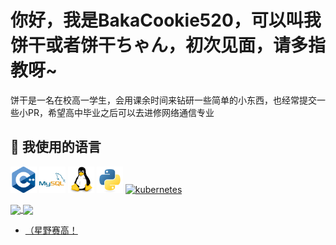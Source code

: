 <h1>你好，我是BakaCookie520，可以叫我饼干或者饼干ちゃん，初次见面，请多指教呀~</h1>
<p>饼干是一名在校高一学生，会用课余时间来钻研一些简单的小东西，也经常提交一些小PR，希望高中毕业之后可以去进修网络通信专业</p>
<h2>🚀 我使用的语言</h2>
<p><a target="_blank" href="https://raw.githubusercontent.com/devicons/devicon/master/icons/cplusplus/cplusplus-original.svg" style="display: inline-block;"><img src="https://raw.githubusercontent.com/devicons/devicon/master/icons/cplusplus/cplusplus-original.svg" alt="cplusplus" width="42" height="42" /></a>
<a target="_blank" href="https://raw.githubusercontent.com/devicons/devicon/master/icons/mysql/mysql-original-wordmark.svg" style="display: inline-block;"><img src="https://raw.githubusercontent.com/devicons/devicon/master/icons/mysql/mysql-original-wordmark.svg" alt="mysql" width="42" height="42" /></a>
<a target="_blank" href="https://raw.githubusercontent.com/devicons/devicon/master/icons/linux/linux-original.svg" style="display: inline-block;"><img src="https://raw.githubusercontent.com/devicons/devicon/master/icons/linux/linux-original.svg" alt="linux" width="42" height="42" /></a>
<a target="_blank" href="https://raw.githubusercontent.com/devicons/devicon/master/icons/python/python-original.svg" style="display: inline-block;"><img src="https://raw.githubusercontent.com/devicons/devicon/master/icons/python/python-original.svg" alt="python" width="42" height="42" /></a>
<a target="_blank" href="https://www.vectorlogo.zone/logos/kubernetes/kubernetes-icon.svg" style="display: inline-block;"><img src="https://www.vectorlogo.zone/logos/kubernetes/kubernetes-icon.svg" alt="kubernetes" width="42" height="42" /></a></p>

<a href="https://github.com/BakaCookie520/github-readme-stats">
  <img height=200 align="center" src="https://github-readme-stats.vercel.app/api?username=BakaCookie520&theme=transparent&locale=cn" />
</a>
<a href="https://github.com/BakaCookie520/convoychat">
  <img height=195 align="center" src="https://github-readme-stats.vercel.app/api/top-langs?username=BakaCookie520&langs_count=8&card_width=500&theme=transparent&locale=cn" />
</a>

<ul>
<li><a target="_blank" href="https://vip.123pan.cn/1815812033/yk6baz03t0m000d7w33gjeykygv7hlkcDIYPAIYPDqawDvxPAdQOAY==.png">（星野赛高！</a></li>
